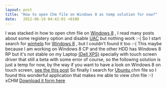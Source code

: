 ```yaml
---
layout: post
title: "How to open Chm file on Windows 8 as temp solution for now?"
date:   2012-06-19 04:42:01 +0100
---
```


I
was stacked in how to open chm file on [Windows 8](http://windows.microsoft.com/en-US/windows-8/release-preview) ,
I read many posts about some registery option and disable
[UAC](http://blogs.technet.com/b/ad/archive/2007/03/23/how-to-cut-down-on-user-account-control-prompting.aspx?ocid=soc-n-eg-elite--MRadwan) 
but nothing work :-( So I start search for
[winhelp](http://blogs.msdn.com/b/oldnewthing/archive/2010/08/17/10050774.aspx?ocid=soc-n-eg-elite--MRadwan) 
for [Windows 8](http://windows.microsoft.com/en-US/windows-8/release-preview) ,
but I couldn\'t found it too :-( This maybe because I am working on
Windows 8 CP and the other HDD has Windows 8 RP but it\'s not stable on
my Laptop [(Dell XPS)](http://www.dell.com/content/topics/segtopic.aspx/xps-laptops?c=us&l=en&cs=19) 
specially with touch screen driver that still a beta with some error of
course, so the following solution is just a temp for now, by the way if
you want to have a look on Windows 8 on touch screen, [see the this
post](https://mohamedradwan-devops.github.io/posts/install-windows-8-release-preview-and-have-a-look-on-touch-screen/) 
So finally I search for
[Ubuntu ](http://www.ubuntu.com/) chm file so I found
this wonderful application that makes me able to view chm file :-) xCHM
[Download it form here](http://sourceforge.net/projects/xchm/files/xCHM%20for%20Win32/xchm-1.19/xchm-1.19win32.zip/download "xCHM") 

